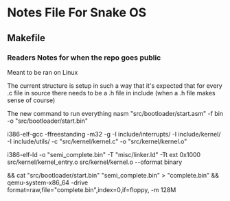 # Notes File For Snake OS

## Makefile

### Readers Notes for when the repo goes public

Meant to be ran on Linux

The current structure is setup in such a way that it's expected that for every .c file in source there needs to be a .h file in include (when a .h file makes sense of course)

The new command to run everything
nasm "src/bootloader/start.asm" -f bin -o "src/bootloader/start.bin"


i386-elf-gcc -ffreestanding -m32 -g -I include/interrupts/ -I include/kernel/ -I include/utils/ -c "src/kernel/kernel.c" -o "src/kernel/kernel.o"



i386-elf-ld -o "semi_complete.bin" -T "misc/linker.ld" -Tt
ext 0x1000 src/kernel/kernel_entry.o src/kernel/kernel.o --oformat binary




&& cat "src/bootloader/start.bin" "semi_complete.bin" > "complete.bin" && qemu-system-x86_64 -drive format=raw,file="complete.bin",index=0,if=floppy, -m 128M
